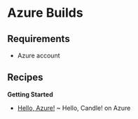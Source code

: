 # Azure Builds

## Requirements

* Azure account

## Recipes

**Getting Started**

- [Hello, Azure!](./hello-azure.md) ~ Hello, Candle! on Azure